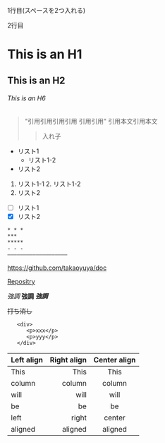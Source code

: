 
 <!-- Paragraphs and Line Breaks  -->
1行目(スペースを2つ入れる)

2行目

<!-- Headers -->
# This is an H1
## This is an H2
###### This is an H6

<!-- Blockquotes -->
> "引用引用引用引用
引用引用"
>引用本文引用本文
>>入れ子

<!-- Disc -->
* リスト1
    * リスト1-2  
* リスト2  

<!-- Decimal -->

1. リスト1-1
    2. リスト1-2  
2. リスト2  

<!-- Checkbox -->
- [ ] リスト1
- [x] リスト2

<!-- Horizontal Rules -->

    * * *  
    ***  
    *****  
    - - -  
    ———————————————————

<!-- Links -->
<https://github.com/takaoyuya/doc>

[Repositry](https://github.com/takaoyuya/doc)

<!-- Emphasis -->

*強調*
**強調**
***強調***

<!-- strike-through -->
~~打ち消し~~

<!-- code -->
```html:sample
   <div>
      <p>xxx</p>
      <p>yyy</p>
   </div>
```

<!-- Talbe -->
| Left align | Right align | Center align |
|:-----------|------------:|:------------:|
| This       |        This |     This     |
| column     |      column |    column    |
| will       |        will |     will     |
| be         |          be |      be      |
| left       |       right |    center    |
| aligned    |     aligned |   aligned    |
